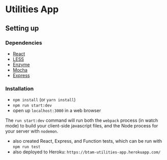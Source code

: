 # Utilities App

## Setting up

### Dependencies

* [React](https://reactjs.org)
* [LESS](http://lesscss.org)
* [Enzyme](https://airbnb.io/enzyme)
* [Mocha](https://mochajs.org)
* [Express](https://expressjs.com)

### Installation

* `npm install` (or `yarn install`)
* `npm run start:dev`
* open up `localhost:3000` in a web browser

The `run start:dev` command will run both the `webpack` process (in watch mode) to build your client-side javascript files, and the Node process for your server with `nodemon`.

* also created React, Express, and Function tests, which can be run with `npm run test`
* also deployed to Heroku: `https://btam-utilities-app.herokuapp.com/`